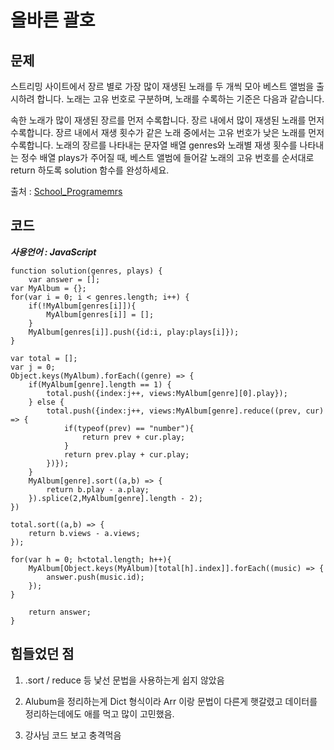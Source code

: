 # 올바른 괄호

## 문제

스트리밍 사이트에서 장르 별로 가장 많이 재생된 노래를 두 개씩 모아 베스트 앨범을 출시하려 합니다. 노래는 고유 번호로 구분하며, 노래를 수록하는 기준은 다음과 같습니다.

속한 노래가 많이 재생된 장르를 먼저 수록합니다.
장르 내에서 많이 재생된 노래를 먼저 수록합니다.
장르 내에서 재생 횟수가 같은 노래 중에서는 고유 번호가 낮은 노래를 먼저 수록합니다.
노래의 장르를 나타내는 문자열 배열 genres와 노래별 재생 횟수를 나타내는 정수 배열 plays가 주어질 때, 베스트 앨범에 들어갈 노래의 고유 번호를 순서대로 return 하도록 solution 함수를 완성하세요.

출처 : [School_Programemrs](https://school.programmers.co.kr/)

## 코드

**_사용언어 : JavaScript_**

```
function solution(genres, plays) {
    var answer = [];
var MyAlbum = {};
for(var i = 0; i < genres.length; i++) {
    if(!MyAlbum[genres[i]]){
        MyAlbum[genres[i]] = [];
    }
    MyAlbum[genres[i]].push({id:i, play:plays[i]});
}

var total = [];
var j = 0;
Object.keys(MyAlbum).forEach((genre) => {
    if(MyAlbum[genre].length == 1) {
        total.push({index:j++, views:MyAlbum[genre][0].play});
    } else {
        total.push({index:j++, views:MyAlbum[genre].reduce((prev, cur) => {
            if(typeof(prev) == "number"){
                return prev + cur.play;
            }
            return prev.play + cur.play;
        })});
    }
    MyAlbum[genre].sort((a,b) => {
        return b.play - a.play;
    }).splice(2,MyAlbum[genre].length - 2);
})

total.sort((a,b) => {
    return b.views - a.views;
});

for(var h = 0; h<total.length; h++){
    MyAlbum[Object.keys(MyAlbum)[total[h].index]].forEach((music) => {
        answer.push(music.id);
    });
}

    return answer;
}
```

## 힘들었던 점

1. .sort / reduce 등 낯선 문법을 사용하는게 쉽지 않았음
2. Alubum을 정리하는게 Dict 형식이라 Arr 이랑 문법이 다른게 햇갈렸고 데이터를 정리하는데에도 애를 먹고 많이 고민했음.

3. 강사님 코드 보고 충격먹음

```

```
